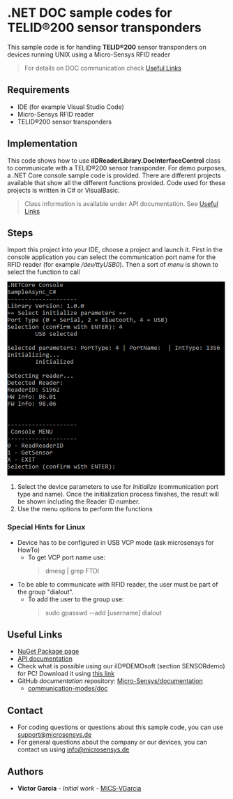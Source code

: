 # .NET DOC sample codes for TELID®200 sensor transponders
This sample code is for handling **TELID®200** sensor transponders on devices running UNIX using a Micro-Sensys RFID reader

> For details on DOC communication check [Useful Links](#Useful-Links) 

## Requirements
* IDE (for example Visual Studio Code)
* Micro-Sensys RFID reader 
* TELID®200 sensor transponders

## Implementation
This code shows how to use **iIDReaderLibrary.DocInterfaceControl** class to communicate with a TELID®200 sensor transponder. 
For demo purposes, a .NET Core console sample code is provided. There are different projects available that show all the different functions provided.
Code used for these projects is written in C# or VisualBasic.

> Class information is available under API documentation. See [Useful Links](#Useful-Links)

## Steps
Import this project into your IDE, choose a project and launch it. First in the console application you can select the communication port name for the RFID reader (for example */dev/ttyUSB0*). Then a sort of *menu* is shown to select the function to call

![Screenshot](screenshot/SampleCode_T200_Console.png)

 1. Select the device parameters to use for *Initialize* (communication port type and name). Once the initialization process finishes, the result will be shown including the Reader ID number.
 2. Use the menu options to perform the functions

### Special Hints for Linux
* Device has to be configured in USB VCP mode (ask microsensys for HowTo)
	* To get VCP port name use:	
		> dmesg | grep FTDI
* To be able to communicate with RFID reader, the user must be part of the group "dialout".
	* To add the user to the group use:
		> sudo gpasswd --add [username] dialout

## Useful Links
* [NuGet Package page](https://www.nuget.org/packages/Microsensys.iIDReaderLibrary.DocInterfaceControl/)
* [API documentation](https://www.microsensys.de/downloads/DevSamples/Libraries/UNIX/)
* Check what is possible using our iID®DEMOsoft (section SENSORdemo) for PC! Download it using [this link](https://www.microsensys.de/downloads/CDContent/Install/iID%c2%ae%20DEMOsoft.zip)
* GitHub *documentation* repository: [Micro-Sensys/documentation](https://github.com/Micro-Sensys/documentation)
	* [communication-modes/doc](https://github.com/Micro-Sensys/documentation/tree/master/communication-modes/doc)

## Contact
* For coding questions or questions about this sample code, you can use [support@microsensys.de](mailto:support@microsensys.de)
* For general questions about the company or our devices, you can contact us using [info@microsensys.de](mailto:info@microsensys.de)

## Authors

* **Victor Garcia** - *Initial work* - [MICS-VGarcia](https://github.com/MICS-VGarcia/)
